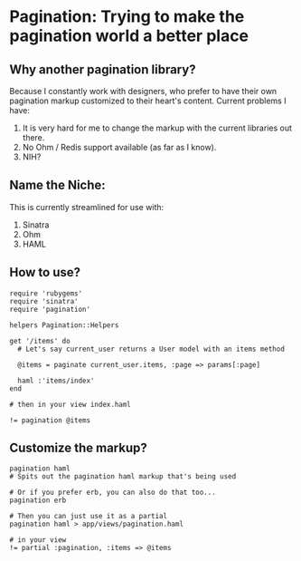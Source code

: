 Pagination: Trying to make the pagination world a better place
==============================================================

Why another pagination library?
-------------------------------

Because I constantly work with designers, who prefer to have their own pagination markup customized to their heart's content. Current problems I have:

1. It is very hard for me to change the markup with the current libraries out there.
2. No Ohm / Redis support available (as far as I know).
3. NIH? 

Name the Niche:
---------------

This is currently streamlined for use with:

1. Sinatra
2. Ohm
3. HAML

How to use?
-----------

    require 'rubygems'
    require 'sinatra'
    require 'pagination'
  
    helpers Pagination::Helpers

    get '/items' do
      # Let's say current_user returns a User model with an items method

      @items = paginate current_user.items, :page => params[:page]

      haml :'items/index'
    end

    # then in your view index.haml

    != pagination @items

Customize the markup?
---------------------

    pagination haml
    # Spits out the pagination haml markup that's being used

    # Or if you prefer erb, you can also do that too...
    pagination erb

    # Then you can just use it as a partial
    pagination haml > app/views/pagination.haml

    # in your view
    != partial :pagination, :items => @items
